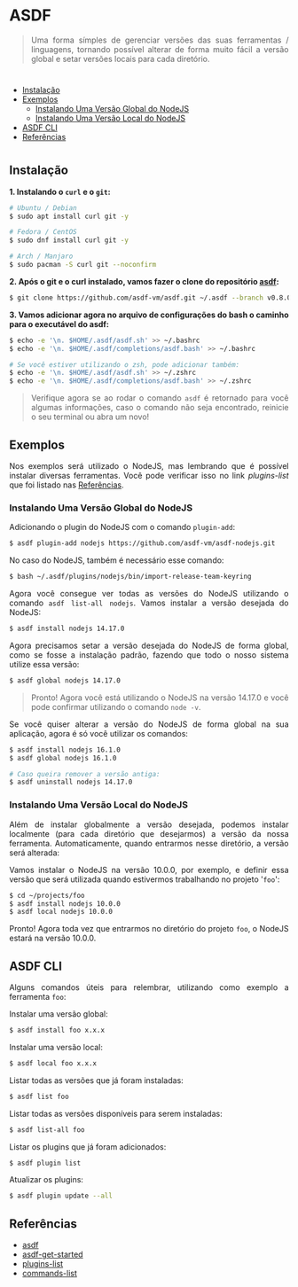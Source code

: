<div align='justify'>

# **ASDF**

> Uma forma símples de gerenciar versões das suas ferramentas / linguagens, tornando possível alterar de forma muito fácil a versão global e setar versões locais para cada diretório.

#

- [Instalação](#instalação)
- [Exemplos](#exemplos)
  - [Instalando Uma Versão Global do NodeJS](#instalando-uma-versão-global-do-nodejs)
  - [Instalando Uma Versão Local do NodeJS](#instalando-uma-versão-local-do-nodejs)
- [ASDF CLI](#asdf-cli)
- [Referências](#referências)

#

## **Instalação**

**1. Instalando o `curl` e o `git`:**
```sh
# Ubuntu / Debian
$ sudo apt install curl git -y

# Fedora / CentOS
$ sudo dnf install curl git -y

# Arch / Manjaro 
$ sudo pacman -S curl git --noconfirm
```

**2. Após o git e o curl instalado, vamos fazer o clone do repositório [asdf](https://github.com/asdf-vm/asdf):**

```sh
$ git clone https://github.com/asdf-vm/asdf.git ~/.asdf --branch v0.8.0
```

**3. Vamos adicionar agora no arquivo de configurações do bash o caminho para o executável do asdf:**

```sh
$ echo -e '\n. $HOME/.asdf/asdf.sh' >> ~/.bashrc
$ echo -e '\n. $HOME/.asdf/completions/asdf.bash' >> ~/.bashrc

# Se você estiver utilizando o zsh, pode adicionar também:
$ echo -e '\n. $HOME/.asdf/asdf.sh' >> ~/.zshrc
$ echo -e '\n. $HOME/.asdf/completions/asdf.bash' >> ~/.zshrc
```
> Verifique agora se ao rodar o comando `asdf` é retornado para você algumas informações, caso o comando não seja encontrado, reinicie o seu terminal ou abra um novo!

## **Exemplos**

Nos exemplos será utilizado o NodeJS, mas lembrando que é possível instalar diversas ferramentas. Você pode verificar isso no link *plugins-list* que foi listado nas [Referências](#referências).

### Instalando Uma Versão Global do NodeJS

Adicionando o plugin do NodeJS com o comando `plugin-add`:

```sh 
$ asdf plugin-add nodejs https://github.com/asdf-vm/asdf-nodejs.git
```

No caso do NodeJS, também é necessário esse comando:

```sh
$ bash ~/.asdf/plugins/nodejs/bin/import-release-team-keyring
```

Agora você consegue ver todas as versões do NodeJS utilizando o comando `asdf list-all nodejs`. Vamos instalar a versão desejada do NodeJS:

```sh
$ asdf install nodejs 14.17.0
```

Agora precisamos setar a versão desejada do NodeJS de forma global, como se fosse a instalação padrão, fazendo que todo o nosso sistema utilize essa versão:
```sh
$ asdf global nodejs 14.17.0
```

> Pronto! Agora você está utilizando o NodeJS na versão 14.17.0 e você pode confirmar utilizando o comando `node -v`.

Se você quiser alterar a versão do NodeJS de forma global na sua aplicação, agora é só você utilizar os comandos:

```sh
$ asdf install nodejs 16.1.0
$ asdf global nodejs 16.1.0

# Caso queira remover a versão antiga:
$ asdf uninstall nodejs 14.17.0
```

### Instalando Uma Versão Local do NodeJS

Além de instalar globalmente a versão desejada, podemos instalar localmente (para cada diretório que desejarmos) a versão da nossa ferramenta. Automaticamente, quando entrarmos nesse diretório, a versão será alterada:

Vamos instalar o NodeJS na versão 10.0.0, por exemplo, e definir essa versão que será utilizada quando estivermos trabalhando no projeto '`foo`':

```sh
$ cd ~/projects/foo
$ asdf install nodejs 10.0.0
$ asdf local nodejs 10.0.0
```

Pronto! Agora toda vez que entrarmos no diretório do projeto `foo`, o NodeJS estará na versão 10.0.0.

## **ASDF CLI**

Alguns comandos úteis para relembrar, utilizando como exemplo a ferramenta `foo`:

Instalar uma versão global:

```sh
$ asdf install foo x.x.x
```

Instalar uma versão local:

```sh
$ asdf local foo x.x.x
```

Listar todas as versões que já foram instaladas:
```sh
$ asdf list foo
```

Listar todas as versões disponíveis para serem instaladas:

```sh
$ asdf list-all foo
```

Listar os plugins que já foram adicionados:

```sh
$ asdf plugin list
```

Atualizar os plugins:

```sh
$ asdf plugin update --all
```

## Referências

- [asdf](https://github.com/asdf-vm/asdf)
- [asdf-get-started](https://asdf-vm.com/#/)
- [plugins-list](https://asdf-vm.com/#/plugins-all)
- [commands-list](https://asdf-vm.com/#/core-commands)

</div>